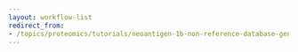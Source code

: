 ```yaml
---
layout: workflow-list
redirect_from:
- /topics/proteomics/tutorials/neoantigen-1b-non-reference-database-generation/workflows/
---
```

